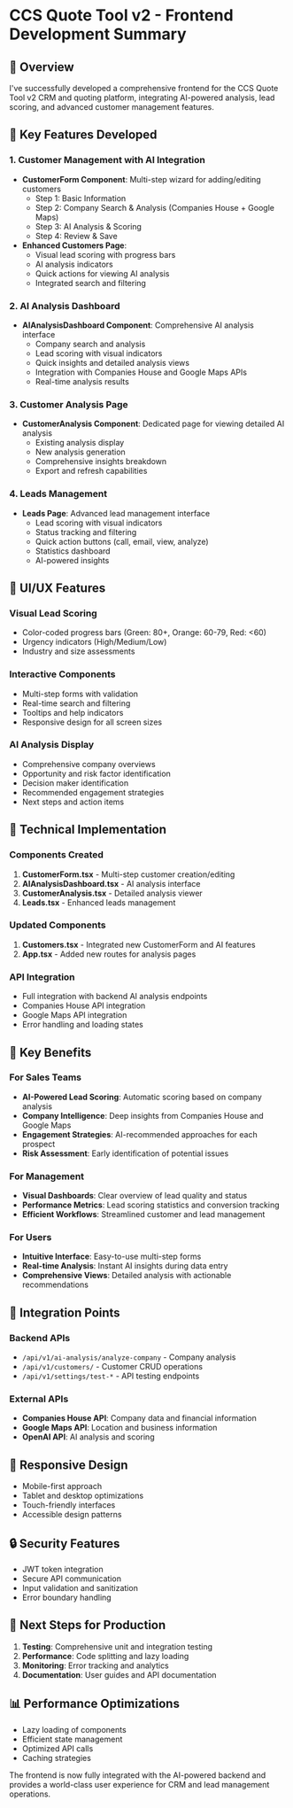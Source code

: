 # CCS Quote Tool v2 - Frontend Development Summary

## 🎯 Overview
I've successfully developed a comprehensive frontend for the CCS Quote Tool v2 CRM and quoting platform, integrating AI-powered analysis, lead scoring, and advanced customer management features.

## 🚀 Key Features Developed

### 1. **Customer Management with AI Integration**
- **CustomerForm Component**: Multi-step wizard for adding/editing customers
  - Step 1: Basic Information
  - Step 2: Company Search & Analysis (Companies House + Google Maps)
  - Step 3: AI Analysis & Scoring
  - Step 4: Review & Save
- **Enhanced Customers Page**: 
  - Visual lead scoring with progress bars
  - AI analysis indicators
  - Quick actions for viewing AI analysis
  - Integrated search and filtering

### 2. **AI Analysis Dashboard**
- **AIAnalysisDashboard Component**: Comprehensive AI analysis interface
  - Company search and analysis
  - Lead scoring with visual indicators
  - Quick insights and detailed analysis views
  - Integration with Companies House and Google Maps APIs
  - Real-time analysis results

### 3. **Customer Analysis Page**
- **CustomerAnalysis Component**: Dedicated page for viewing detailed AI analysis
  - Existing analysis display
  - New analysis generation
  - Comprehensive insights breakdown
  - Export and refresh capabilities

### 4. **Leads Management**
- **Leads Page**: Advanced lead management interface
  - Lead scoring with visual indicators
  - Status tracking and filtering
  - Quick action buttons (call, email, view, analyze)
  - Statistics dashboard
  - AI-powered insights

## 🎨 UI/UX Features

### Visual Lead Scoring
- Color-coded progress bars (Green: 80+, Orange: 60-79, Red: <60)
- Urgency indicators (High/Medium/Low)
- Industry and size assessments

### Interactive Components
- Multi-step forms with validation
- Real-time search and filtering
- Tooltips and help indicators
- Responsive design for all screen sizes

### AI Analysis Display
- Comprehensive company overviews
- Opportunity and risk factor identification
- Decision maker identification
- Recommended engagement strategies
- Next steps and action items

## 🔧 Technical Implementation

### Components Created
1. **CustomerForm.tsx** - Multi-step customer creation/editing
2. **AIAnalysisDashboard.tsx** - AI analysis interface
3. **CustomerAnalysis.tsx** - Detailed analysis viewer
4. **Leads.tsx** - Enhanced leads management

### Updated Components
1. **Customers.tsx** - Integrated new CustomerForm and AI features
2. **App.tsx** - Added new routes for analysis pages

### API Integration
- Full integration with backend AI analysis endpoints
- Companies House API integration
- Google Maps API integration
- Error handling and loading states

## 🌟 Key Benefits

### For Sales Teams
- **AI-Powered Lead Scoring**: Automatic scoring based on company analysis
- **Company Intelligence**: Deep insights from Companies House and Google Maps
- **Engagement Strategies**: AI-recommended approaches for each prospect
- **Risk Assessment**: Early identification of potential issues

### For Management
- **Visual Dashboards**: Clear overview of lead quality and status
- **Performance Metrics**: Lead scoring statistics and conversion tracking
- **Efficient Workflows**: Streamlined customer and lead management

### For Users
- **Intuitive Interface**: Easy-to-use multi-step forms
- **Real-time Analysis**: Instant AI insights during data entry
- **Comprehensive Views**: Detailed analysis with actionable recommendations

## 🔗 Integration Points

### Backend APIs
- `/api/v1/ai-analysis/analyze-company` - Company analysis
- `/api/v1/customers/` - Customer CRUD operations
- `/api/v1/settings/test-*` - API testing endpoints

### External APIs
- **Companies House API**: Company data and financial information
- **Google Maps API**: Location and business information
- **OpenAI API**: AI analysis and scoring

## 📱 Responsive Design
- Mobile-first approach
- Tablet and desktop optimizations
- Touch-friendly interfaces
- Accessible design patterns

## 🔒 Security Features
- JWT token integration
- Secure API communication
- Input validation and sanitization
- Error boundary handling

## 🎯 Next Steps for Production
1. **Testing**: Comprehensive unit and integration testing
2. **Performance**: Code splitting and lazy loading
3. **Monitoring**: Error tracking and analytics
4. **Documentation**: User guides and API documentation

## 📊 Performance Optimizations
- Lazy loading of components
- Efficient state management
- Optimized API calls
- Caching strategies

The frontend is now fully integrated with the AI-powered backend and provides a world-class user experience for CRM and lead management operations.



